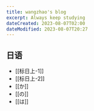```yaml
---
title: wangzhao's blog
excerpt: Always keep studying
dateCreated: 2023-08-07T02:00
dateModified: 2023-08-07T20:27
---
```


## 日语
- [[标日上-1]]
- [[标日上-2]]
- [[か]]
- [[の]]
- [[は]]
